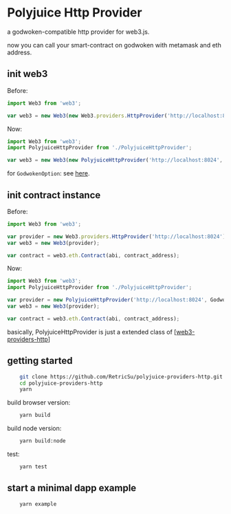 # Polyjuice Http Provider

a godwoken-compatible http provider for web3.js.

now you can call your smart-contract on godwoken with metamask and eth address.

## init web3

Before:

```js
import Web3 from 'web3';

var web3 = new Web3(new Web3.providers.HttpProvider('http://localhost:8024'));
```

Now:

```js
import Web3 from 'web3';
import PolyjuiceHttpProvider from './PolyjuiceHttpProvider';

var web3 = new Web3(new PolyjuiceHttpProvider('http://localhost:8024', GodwokenOption, ['your abi items array']));
```

for ```GodwokenOption```: see [here](/src/util.ts#L38-L49).

## init contract instance

Before:

```js
import Web3 from 'web3';

var provider = new Web3.providers.HttpProvider('http://localhost:8024');
var web3 = new Web3(provider);

var contract = web3.eth.Contract(abi, contract_address);
```

Now:

```js
import Web3 from 'web3';
import PolyjuiceHttpProvider from './PolyjuiceHttpProvider';

var provider = new PolyjuiceHttpProvider('http://localhost:8024', GodwokenOption, ['your abi items array']);
var web3 = new Web3(provider);

var contract = web3.eth.Contract(abi, contract_address);
```

basically, PolyjuiceHttpProvider is just a extended class of [[web3-providers-http](https://github.com/ChainSafe/web3.js/tree/1.x/packages/web3-providers-http)]

## getting started

```sh
    git clone https://github.com/RetricSu/polyjuice-providers-http.git
    cd polyjuice-providers-http
    yarn 
```

build browser version:

```sh
    yarn build
```

build node version:

```sh
    yarn build:node
```

test:

```sh
    yarn test
```

## start a minimal dapp example

```sh
    yarn example
```
